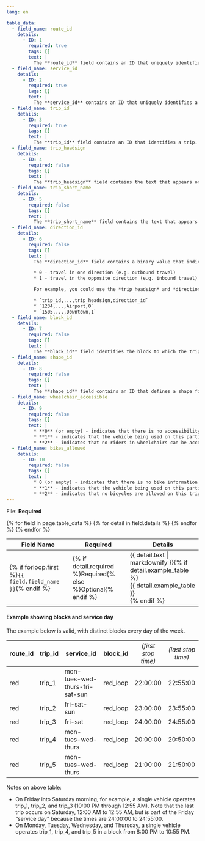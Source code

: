 ```yaml
---
lang: en

table_data:
  - field_name: route_id
    details:
      - ID: 1
        required: true
        tags: []
        text: |
          The **route_id** field contains an ID that uniquely identifies a route. This value is referenced from the [routes.txt](#routes) file.
  - field_name: service_id
    details:
      - ID: 2
        required: true
        tags: []
        text: |
          The **service_id** contains an ID that uniquely identifies a set of dates when service is available for one or more routes. This value is referenced from the [calendar.txt](#calendar) or [calendar_dates.txt](#calendar_dates) file.
  - field_name: trip_id
    details:
      - ID: 3
        required: true
        tags: []
        text: |
          The **trip_id** field contains an ID that identifies a trip. The **trip_id** is dataset unique.
  - field_name: trip_headsign
    details:
      - ID: 4
        required: false
        tags: []
        text: |
          The **trip_headsign** field contains the text that appears on a sign that identifies the trip's destination to passengers. Use this field to distinguish between different patterns of service in the same route. If the headsign changes during a trip, you can override the **trip_headsign** by specifying values for the **stop_headsign** field in [stop_times.txt](#stop_times).
  - field_name: trip_short_name
    details:
      - ID: 5
        required: false
        tags: []
        text: |
          The **trip_short_name** field contains the text that appears in schedules and sign boards to identify the trip to passengers, for example, to identify train numbers for commuter rail trips. If riders do not commonly rely on trip names, please leave this field blank.  A **trip_short_name** value, if provided, should uniquely identify a trip within a service day; it should not be used for destination names or limited/express designations.
  - field_name: direction_id
    details:
      - ID: 6
        required: false
        tags: []
        text: |
          The **direction_id** field contains a binary value that indicates the direction of travel for a trip. Use this field to distinguish between bi-directional trips with the same **route_id**. This field is not used in routing; it provides a way to separate trips by direction when publishing time tables. You can specify names for each direction with the **trip_headsign** field.

          * 0 - travel in one direction (e.g. outbound travel)
          * 1 - travel in the opposite direction (e.g. inbound travel)

          For example, you could use the *trip_headsign* and *direction_id* fields together to assign a name to travel in each direction for a set of trips. A [trips.txt](#trips) file could contain these rows for use in time tables:

          * `trip_id,...,trip_headsign,direction_id`
          * `1234,...,Airport,0`
          * `1505,...,Downtown,1`
  - field_name: block_id
    details:
      - ID: 7
        required: false
        tags: []
        text: |
          The **block_id** field identifies the block to which the trip belongs. A block consists of a single trip or many sequential trips made using the same vehicle, defined by shared service day and block_id. A block_id can have trips with different service days, making distinct blocks. (See [example below](#example-showing-blocks-and-service-day))
  - field_name: shape_id
    details:
      - ID: 8
        required: false
        tags: []
        text: |
          The **shape_id** field contains an ID that defines a shape for the trip. This value is referenced from the [shapes.txt](#shapes) file. The shapes.txt file allows you to define how a line should be drawn on the map to represent a trip.
  - field_name: wheelchair_accessible
    details:
      - ID: 9
        required: false
        tags: []
        text: |
          * **0** (or empty) - indicates that there is no accessibility information for the trip
          * **1** - indicates that the vehicle being used on this particular trip can accommodate at least one rider in a wheelchair
          * **2** - indicates that no riders in wheelchairs can be accommodated on this trip
  - field_name: bikes_allowed
    details:
      - ID: 10
        required: false
        tags: []
        text: |
          * 0 (or empty) - indicates that there is no bike information for the trip
          * **1** - indicates that the vehicle being used on this particular trip can accommodate at least one bicycle
          * **2** - indicates that no bicycles are allowed on this trip
---
```

File: **Required**

<div class="table-wrapper">
  <table class="recommendation">
    <thead>
      <tr>
        <th>Field Name</th>
        <th>Required</th>
        <th>Details</th>
      </tr>
    </thead>
    <tbody>
    {% for field in page.table_data %}
      {% for detail in field.details %}
      <tr id="{{ page.slug }}_{{ detail.ID }}" class="anchor-row{% if forloop.first %} field-row{% endif %}{% for tag in detail.tags %} {{ tag }}{% endfor %}">
        <td>{% if forloop.first %}<code>{{ field.field_name }}</code>{% endif %}</td>
        <td>{% if detail.required %}Required{% else %}Optional{% endif %}</td>
        <td>{{ detail.text | markdownify }}{% if detail.example_table %}<div class="table-wrapper">{{ detail.example_table }}</div>{% endif %}</td>
      </tr>
      {% endfor %}
    {% endfor %}
    </tbody>
  </table>
</div>

#### Example showing blocks and service day

The example below is valid, with distinct blocks every day of the week.

| route_id | trip_id | service_id                     | block_id | <span style="font-weight:normal">*(first stop time)*</span> | <span style="font-weight:normal">*(last stop time)*</span> |
|----------|---------|--------------------------------|----------|-----------------------------------------|-------------------------|
| red      | trip_1  | mon-tues-wed-thurs-fri-sat-sun | red_loop | 22:00:00                                | 22:55:00                |
| red      | trip_2  | fri-sat-sun                    | red_loop | 23:00:00                                | 23:55:00                |
| red      | trip_3  | fri-sat                        | red_loop | 24:00:00                                | 24:55:00                |
| red      | trip_4  | mon-tues-wed-thurs             | red_loop | 20:00:00                                | 20:50:00                |
| red      | trip_5  | mon-tues-wed-thurs             | red_loop | 21:00:00                                | 21:50:00                |

Notes on above table:
* On Friday into Saturday morning, for example, a single vehicle operates trip_1, trip_2, and trip_3 (10:00 PM through 12:55 AM). Note that the last trip occurs on Saturday, 12:00 AM to 12:55 AM, but is part of the Friday “service day” because the times are 24:00:00 to 24:55:00.
* On Monday, Tuesday, Wednesday, and Thursday, a single vehicle operates trip_1, trip_4, and trip_5 in a block from 8:00 PM to 10:55 PM.
